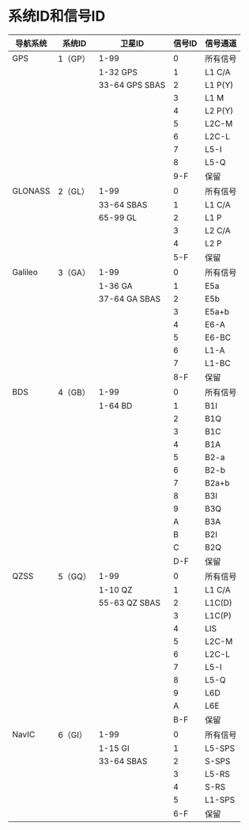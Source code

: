 # 系统ID和信号ID

| 导航系统 | 系统ID  | 卫星ID         | 信号ID | 信号通道 |
| -------- | ------- | -------------- | ------ | -------- |
| GPS      | 1（GP） | 1-99           | 0      | 所有信号 |
|          |         | 1-32 GPS       | 1      | L1 C/A   |
|          |         | 33-64 GPS SBAS | 2      | L1 P(Y)  |
|          |         |                | 3      | L1 M     |
|          |         |                | 4      | L2 P(Y)  |
|          |         |                | 5      | L2C-M    |
|          |         |                | 6      | L2C-L    |
|          |         |                | 7      | L5-I     |
|          |         |                | 8      | L5-Q     |
|          |         |                | 9-F    | 保留     |
| GLONASS  | 2（GL） | 1-99           | 0      | 所有信号 |
|          |         | 33-64 SBAS     | 1      | L1 C/A   |
|          |         | 65-99 GL       | 2      | L1 P     |
|          |         |                | 3      | L2 C/A   |
|          |         |                | 4      | L2 P     |
|          |         |                | 5-F    | 保留     |
| Galileo  | 3（GA） | 1-99           | 0      | 所有信号 |
|          |         | 1-36 GA        | 1      | E5a      |
|          |         | 37-64 GA SBAS  | 2      | E5b      |
|          |         |                | 3      | E5a+b    |
|          |         |                | 4      | E6-A     |
|          |         |                | 5      | E6-BC    |
|          |         |                | 6      | L1-A     |
|          |         |                | 7      | L1-BC    |
|          |         |                | 8-F    | 保留     |
| BDS      | 4（GB） | 1-99           | 0      | 所有信号 |
|          |         | 1-64 BD        | 1      | B1I      |
|          |         |                | 2      | B1Q      |
|          |         |                | 3      | B1C      |
|          |         |                | 4      | B1A      |
|          |         |                | 5      | B2-a     |
|          |         |                | 6      | B2-b     |
|          |         |                | 7      | B2a+b    |
|          |         |                | 8      | B3I      |
|          |         |                | 9      | B3Q      |
|          |         |                | A      | B3A      |
|          |         |                | B      | B2I      |
|          |         |                | C      | B2Q      |
|          |         |                | D-F    | 保留     |
| QZSS     | 5（GQ） | 1-99           | 0      | 所有信号 |
|          |         | 1-10 QZ        | 1      | L1 C/A   |
|          |         | 55-63 QZ SBAS  | 2      | L1C(D)   |
|          |         |                | 3      | L1C(P)   |
|          |         |                | 4      | LIS      |
|          |         |                | 5      | L2C-M    |
|          |         |                | 6      | L2C-L    |
|          |         |                | 7      | L5-I     |
|          |         |                | 8      | L5-Q     |
|          |         |                | 9      | L6D      |
|          |         |                | A      | L6E      |
|          |         |                | B-F    | 保留     |
| NavIC    | 6（GI） | 1-99           | 0      | 所有信号 |
|          |         | 1-15 GI        | 1      | L5-SPS   |
|          |         | 33-64 SBAS     | 2      | S-SPS    |
|          |         |                | 3      | L5-RS    |
|          |         |                | 4      | S-RS     |
|          |         |                | 5      | L1-SPS   |
|          |         |                | 6-F    | 保留     |

